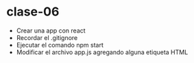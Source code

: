 # clase-06
* Crear una app con react
* Recordar el .gitignore
* Ejecutar el comando npm start
* Modificar el archivo app.js agregando alguna etiqueta HTML